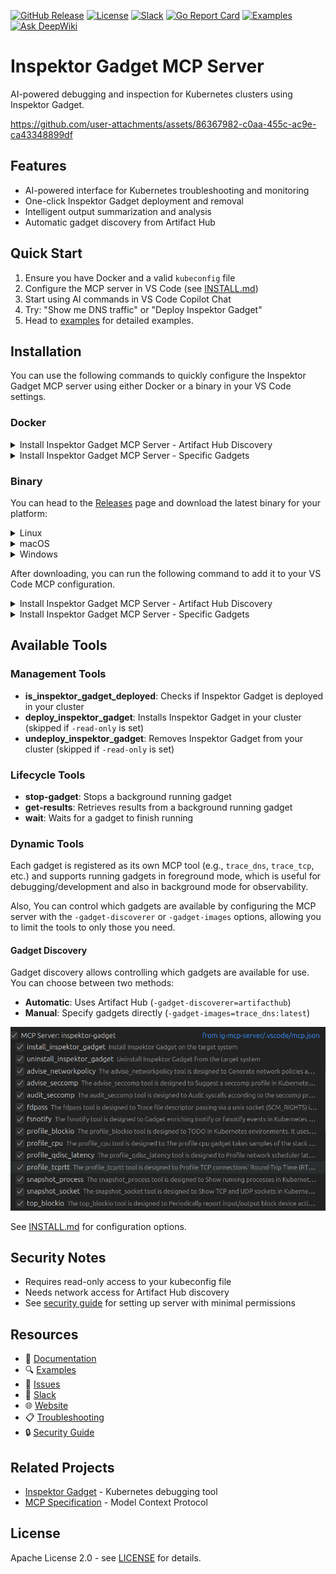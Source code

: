 [![GitHub Release](https://img.shields.io/github/v/release/inspektor-gadget/ig-mcp-server)](https://github.com/inspektor-gadget/ig-mcp-server/releases)
[![License](https://img.shields.io/github/license/inspektor-gadget/ig-mcp-server)](LICENSE)
[![Slack](https://img.shields.io/badge/slack-%23inspektor--gadget-brightgreen)](https://kubernetes.slack.com/channels/inspektor-gadget)
[![Go Report Card](https://goreportcard.com/badge/github.com/inspektor-gadget/ig-mcp-server)](https://goreportcard.com/report/github.com/inspektor-gadget/ig-mcp-server)
[![Examples](https://img.shields.io/badge/examples-view-orange)](examples/README.md)
[![Ask DeepWiki](https://deepwiki.com/badge.svg)](https://deepwiki.com/inspektor-gadget/ig-mcp-server)

# Inspektor Gadget MCP Server

AI-powered debugging and inspection for Kubernetes clusters using Inspektor Gadget.

https://github.com/user-attachments/assets/86367982-c0aa-455c-ac9e-ca43348899df

## Features

- AI-powered interface for Kubernetes troubleshooting and monitoring
- One-click Inspektor Gadget deployment and removal
- Intelligent output summarization and analysis
- Automatic gadget discovery from Artifact Hub

## Quick Start

1. Ensure you have Docker and a valid `kubeconfig` file
2. Configure the MCP server in VS Code (see [INSTALL.md](INSTALL.md))
3. Start using AI commands in VS Code Copilot Chat
4. Try: "Show me DNS traffic" or "Deploy Inspektor Gadget"
5. Head to [examples](examples/README.md) for detailed examples.

## Installation

You can use the following commands to quickly configure the Inspektor Gadget MCP server using either Docker or a binary in your VS Code settings.

### Docker

<summary>
  <details>
    <summary>Install Inspektor Gadget MCP Server - Artifact Hub Discovery</summary>
    <pre><code>code --add-mcp '{
  "name": "inspektor-gadget",
  "command": "docker",
  "args": [
    "run",
    "-i",
    "--rm",
    "--mount",
    "type=bind,src=${env:HOME}/.kube/config,dst=/kubeconfig",
    "ghcr.io/inspektor-gadget/ig-mcp-server:latest",
    "-gadget-discoverer=artifacthub"
  ]
}'</code></pre>
  </details>
<details>
    <summary>Install Inspektor Gadget MCP Server - Specific Gadgets</summary>
    <pre><code>code --add-mcp '{
  "name": "inspektor-gadget",
  "command": "docker",
  "args": [
    "run",
    "-i",
    "--rm",
    "--mount",
    "type=bind,src=${env:HOME}/.kube/config,dst=/kubeconfig",
    "ghcr.io/inspektor-gadget/ig-mcp-server:latest",
    "-gadget-images=trace_dns:latest,trace_tcp:latest,snapshot_process:latest,snapshot_socket:latest"
  ]
}'</code></pre>
  </details>
</summary>

### Binary

You can head to the [Releases](https://github.com/inspektor-gadget/ig-mcp-server/releases) page and download the latest binary for your platform:

<summary>
  <details>
    <summary>Linux</summary>
    <pre><code>MCP_VERSION=$(curl -s https://api.github.com/repos/inspektor-gadget/ig-mcp-server/releases/latest | jq -r .tag_name)
MCP_ARCH=amd64
curl -sL https://github.com/inspektor-gadget/ig-mcp-server/releases/download/${MCP_VERSION}/ig-mcp-server-linux-${MCP_ARCH}.tar.gz | sudo tar -C /usr/local/bin -xzf - ig-mcp-server
</code></pre>
  </details>
  <details>
    <summary>macOS</summary>
    <pre><code>MCP_VERSION=$(curl -s https://api.github.com/repos/inspektor-gadget/ig-mcp-server/releases/latest | jq -r .tag_name)
MCP_ARCH=arm64
curl -sL https://github.com/inspektor-gadget/ig-mcp-server/releases/download/${MCP_VERSION}/ig-mcp-server-darwin-${MCP_ARCH}.tar.gz | sudo tar -C /usr/local/bin -xzf - ig-mcp-server
</code></pre>
  </details>
  <details>
    <summary>Windows</summary>
    <pre><code>$MCP_VERSION = (curl.exe -s https://api.github.com/repos/inspektor-gadget/ig-mcp-server/releases/latest | ConvertFrom-Json).tag_name
$MCP_ARCH = "amd64"
curl.exe -L "https://github.com/inspektor-gadget/ig-mcp-server/releases/download/$MCP_VERSION/ig-mcp-server-windows-$MCP_ARCH.tar.gz" -o "ig-mcp-server.tar.gz"
$destPath = "C:\Program Files\ig-mcp-server"
if (-Not (Test-Path $destPath -PathType Container)) { mkdir $destPath}
tar.exe -xzf "ig-mcp-server.tar.gz" -C "$destPath"
rm ig-mcp-server.tar.gz
Write-Host "✅ Extracted to $destPath"
Write-Host "👉 Please add '$destPath' to your PATH environment variable manually."
</code></pre>
  </details>
</summary>

After downloading, you can run the following command to add it to your VS Code MCP configuration.

<summary>
  <details>
    <summary>Install Inspektor Gadget MCP Server - Artifact Hub Discovery</summary>
    <pre><code>code --add-mcp '{
  "name": "inspektor-gadget",
  "command": "ig-mcp-server",
  "args": [
    "-gadget-discoverer=artifacthub"
  ]
}'</code></pre>
  </details>
<details>
    <summary>Install Inspektor Gadget MCP Server - Specific Gadgets</summary>
    <pre><code>code --add-mcp '{
    "name": "inspektor-gadget",
    "command": "ig-mcp-server",
    "args": [
      "-gadget-images=trace_dns:latest,trace_tcp:latest"
    ]
}'</code></pre>
    </details>
</summary>

## Available Tools

### Management Tools
- **is_inspektor_gadget_deployed**: Checks if Inspektor Gadget is deployed in your cluster
- **deploy_inspektor_gadget**: Installs Inspektor Gadget in your cluster (skipped if `-read-only` is set)
- **undeploy_inspektor_gadget**: Removes Inspektor Gadget from your cluster (skipped if `-read-only` is set)

### Lifecycle Tools

- **stop-gadget**: Stops a background running gadget
- **get-results**: Retrieves results from a background running gadget
- **wait**: Waits for a gadget to finish running

### Dynamic Tools

Each gadget is registered as its own MCP tool (e.g., `trace_dns`, `trace_tcp`, etc.) and supports running gadgets in foreground mode, which is useful for debugging/development and also in background mode for observability.

Also, You can control which gadgets are available by configuring the MCP server with the `-gadget-discoverer` or `-gadget-images` options, allowing you to limit the tools to only those you need.

#### Gadget Discovery

Gadget discovery allows controlling which gadgets are available for use. You can choose between two methods:

- **Automatic**: Uses Artifact Hub (`-gadget-discoverer=artifacthub`)
- **Manual**: Specify gadgets directly (`-gadget-images=trace_dns:latest`)

![Gadget Tools](media/gadget-tools.png)

See [INSTALL.md](INSTALL.md) for configuration options.

## Security Notes

- Requires read-only access to your kubeconfig file
- Needs network access for Artifact Hub discovery
- See [security guide](SECURITY.md) for setting up server with minimal permissions

## Resources

- 📖 [Documentation](https://inspektor-gadget.io/docs/)
- 🔍 [Examples](examples/README.md)
- 🐛 [Issues](https://github.com/inspektor-gadget/ig-mcp-server/issues)
- 💬 [Slack](https://kubernetes.slack.com/channels/inspektor-gadget)
- 🌐 [Website](https://inspektor-gadget.io/)
- 📋 [Troubleshooting](TROUBLESHOOTING.md)
- 🔒 [Security Guide](SECURITY.md)

## Related Projects

- [Inspektor Gadget](https://github.com/inspektor-gadget/inspektor-gadget) - Kubernetes debugging tool
- [MCP Specification](https://spec.modelcontextprotocol.io/) - Model Context Protocol

## License

Apache License 2.0 - see [LICENSE](LICENSE) for details.
